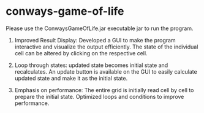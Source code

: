 # conways-game-of-life
Please use the ConwaysGameOfLife.jar executable jar to run the program.

1) Improved Result Display:
		Developed a GUI to make the program interactive and visualize the output efficiently. 
		The state of the individual cell can be altered by clicking on the respective cell.
		
2) Loop through states: updated state becomes initial state and recalculates.
		An update button is available on the GUI to easily calculate updated state and make it as the initial state.
		
3) Emphasis on performance:
		The entire grid is initially read cell by cell to prepare the initial state.
		Optimized loops and conditions to improve performance.

